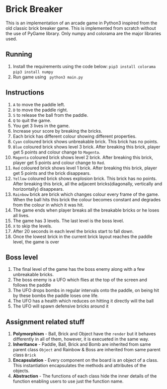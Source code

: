 # Brick Breaker

This is an implementation of an arcade game in Python3 inspired from the old classic brick breaker game. This is implemented from scratch without the use of PyGame library. Only numpy and colorama are the major libraries used. 

## Running
1. Install the requirements using the code below:
 `pip3 install colorama`
 `pip3 install numpy`
2. Run game using
` python3 main.py`

## Instructions

1. `A` to move the paddle left.
2. `D` to move the paddle right.
3. `S` to release the ball from the paddle.
4. `Q` to quit the game.
5. You get 3 lives in the game.
6. Increase your score by breaking the bricks.
7. Each brick has different colour showing different properties.
8. `Cyan` coloured brick shows unbreakable brick. This brick has no points.
9. `Blue` coloured brick shows level 3 brick. After breaking this brick, player get 5 points and colour change to `Magenta`.
10. `Magenta` coloured brick shows level 2 brick. After breaking this brick, player get 5 points and colour change to `Red`.
11. `Red` coloured brick shows level 1 brick. After breaking this brick, player get 5 points and the brick disappears.
12. `Yellow` coloured brick shows explosion brick. This brick has no points. After breaking this brick, all the adjacent bricks(diagonally, vertically and horizontally) disappears.
13. `Rainbow` brick are brick which changes colour every frame of the game. When the ball hits this brick the colour becomes constant and degrades from the colour in which it was hit.
14. The game ends when player breaks all the breakable bricks or he loses all lives.
15. The game has 3 levels. The last level is the boss level.
16. `X` to skip the levels.
17. After 20 seconds in each level the bricks start to fall down.
18. Once the lowest brick in the current brick layout reaches the paddle level, the game is over

## Boss level
1. The final level of the game has the boss enemy along with a few unbreakable bricks.
2. The boss enemy is a UFO which flies at the top of the screen and follows the paddle
3. The UFO drops bombs in regular intervals onto the paddle, on being hit by these bombs the paddle loses one life.
4. The UFO has a health which reduces on hitting it directly will the ball 
5. The UFO will spawn defensive bricks around it

## Assignment related stuff

1. **Polymorphism** - Ball, Brick and Object have the `render` but it behaves differently in all of them, however, it is execueted in the same way.
2. **Inheritance** - Paddle, Ball, Brick and Bomb are inherited from same parent class `Object` and Rainbow & Boss are inherited from same parent class `Brick`
3. **Encapsulation** - Every component on the board is an object of a class. This instantiation encapsulates the methods and attributes of the objects.
4. **Abstraction** - The functions of each class hide the inner details of the function enabling users to use just the function name.


